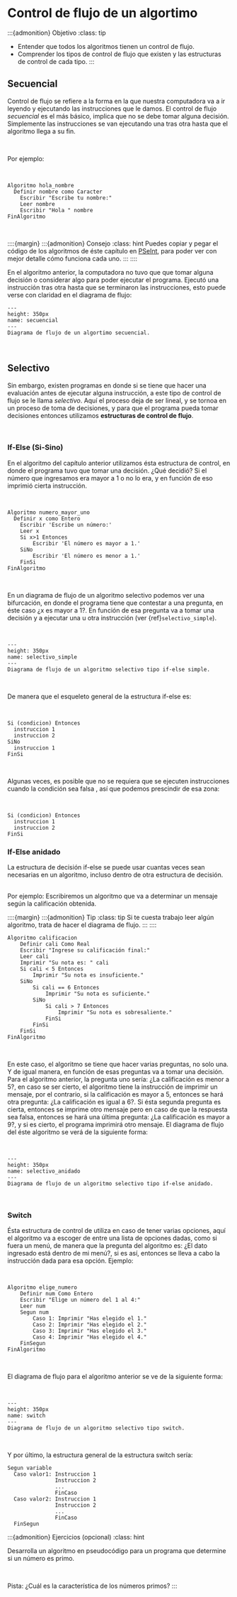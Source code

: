 #  Control de flujo de un algortimo

:::{admonition} Objetivo
:class: tip
* Entender que todos los algoritmos tienen un control de flujo.
* Comprender los tipos de control de flujo que existen y las estructuras de control de cada tipo.
:::

## Secuencial

Control de flujo se refiere a la forma en la que nuestra computadora va a ir leyendo y ejecutando las instrucciones que le damos. El control de flujo *secuencial* es el más básico, implica que no se debe tomar alguna decisión. Simplemente las instrucciones se van ejecutando una tras otra hasta que el algoritmo llega a su fin.

<br>

Por ejemplo:

<br>

```{code-block} none
Algoritmo hola_nombre
  Definir nombre como Caracter
	Escribir "Escribe tu nombre:"
	Leer nombre
	Escribir "Hola " nombre
FinAlgoritmo
```

<br>

::::{margin}
:::{admonition} Consejo
:class: hint
Puedes copiar y pegar el código de los algoritmos de éste capítulo en <a href= "http://pseint.sourceforge.net/">PSeInt</a>, para poder ver con mejor detalle cómo funciona cada uno.
:::
::::

En el algoritmo anterior, la computadora no tuvo que que tomar alguna decisión o considerar algo para poder ejecutar el programa. Ejecutó una instrucción tras otra hasta que se terminaron las instrucciones, esto puede verse con claridad en el diagrama de flujo:

```{figure} images/intro_programacion/secuencial.png
---
height: 350px
name: secuencial
---
Diagrama de flujo de un algortimo secuencial.
```
<br>

## Selectivo

Sin embargo, existen programas en donde si se tiene que hacer una evaluación antes de ejecutar alguna instrucción, a este tipo de control de flujo se le llama *selectivo*. Aquí el proceso deja de ser lineal, y se tornoa en un proceso de toma de decisiones, y para que el programa pueda tomar decisiones entonces utilizamos **estructuras de control de flujo**.

<br>

### If-Else (Si-Sino)
En el algoritmo del capítulo anterior utilizamos ésta estructura de control, en donde el programa tuvo que tomar una decisión. ¿Qué decidió? Si el número que ingresamos era mayor a 1 o no lo era,  y en función de eso imprimió cierta instrucción.

<br>

```{code-block} none
Algoritmo numero_mayor_uno
  Definir x como Entero
	Escribir 'Escribe un número:'
	Leer x
	Si x>1 Entonces
		Escribir 'El número es mayor a 1.'
	SiNo
		Escribir 'El número es menor a 1.'
	FinSi
FinAlgoritmo
```
<br>

En un diagrama de flujo de un algoritmo selectivo podemos ver una bifurcación, en donde el programa tiene que contestar a una pregunta, en éste caso ¿x es mayor a 1?. En función de esa pregunta va a tomar una decisión y a ejecutar una u otra instrucción (ver {ref}`selectivo_simple`).

<br>

```{figure} images/intro_programacion/selectivo_simple.png
---
height: 350px
name: selectivo_simple
---
Diagrama de flujo de un algoritmo selectivo tipo if-else simple.
```

<br>

De manera que el esqueleto general de la estructura if-else es:

<br>

```{code-block} none
Si (condicion) Entonces
  instruccion 1
  instruccion 2
SiNo
  instruccion 1
FinSi
```
<br>

Algunas veces, es posible que no se requiera que se ejecuten instrucciones cuando la condición sea falsa , así que podemos prescindir de esa zona:

<br>

```{code-block} none
Si (condicion) Entonces
  instruccion 1
  instruccion 2
FinSi
```

### If-Else anidado
La estructura de decisión if-else se puede usar cuantas veces sean necesarias en un algoritmo, incluso dentro de otra estructura de decisión.

<br>
Por ejemplo: Escribiremos un algoritmo que va a determinar un mensaje según la calificación obtenida.

<br>

::::{margin}
:::{admonition} Tip
:class: tip
Si te cuesta trabajo leer algún algoritmo, trata de hacer el diagrama de flujo.
:::
::::

```{code-block} none
Algoritmo calificacion
	Definir cali Como Real
	Escribir "Ingrese su calificación final:"
	Leer cali
	Imprimir "Su nota es: " cali
	Si cali < 5 Entonces
		Imprimir "Su nota es insuficiente."
	SiNo
		Si cali == 6 Entonces
			Imprimir "Su nota es suficiente."
		SiNo
			Si cali > 7 Entonces
				Imprimir "Su nota es sobresaliente."
			FinSi
		FinSi
	FinSi
FinAlgoritmo
```

<br>

En este caso, el algoritmo se tiene que hacer varias preguntas, no solo una. Y de igual manera, en función de esas preguntas va a tomar una decisión. Para el algoritmo anterior, la pregunta uno sería: ¿La calificación es menor a 5?, en caso se ser cierto, el algoritmo tiene la instrucción de imprimir un mensaje, por el contrario, si la calificación es mayor a 5, entonces se hará otra pregunta: ¿La calificación es igual a 6?. Si ésta segunda pregunta es cierta, entonces se imprime otro mensaje pero en caso de que la respuesta sea falsa, entonces se hará una última pregunta: ¿La calificación es mayor a 9?, y si es cierto, el programa imprimirá otro mensaje. El diagrama de flujo del éste algoritmo se verá de la siguiente forma:

<br>

```{figure} images/intro_programacion/selectivo_anidado.png
---
height: 350px
name: selectivo_anidado
---
Diagrama de flujo de un algoritmo selectivo tipo if-else anidado.
```

<br>

### Switch
Ésta estructura de control de utiliza en caso de tener varias opciones, aquí el algoritmo va a escoger de entre una lista de opciones dadas, como si fuera un menú, de manera que la pregunta del algoritmo es: ¿El dato ingresado está dentro de mi menú?, si es así, entonces se lleva a cabo la instrucción dada para esa opción. Ejemplo:

<br>

```{code-block} none
Algoritmo elige_numero
	Definir num Como Entero
	Escribir "Elige un número del 1 al 4:"
	Leer num
	Segun num
		Caso 1: Imprimir "Has elegido el 1."
		Caso 2: Imprimir "Has elegido el 2."
		Caso 3: Imprimir "Has elegido el 3."
		Caso 4: Imprimir "Has elegido el 4."
	FinSegun
FinAlgoritmo
```

<br>

El diagrama de flujo para el algoritmo anterior se ve de la siguiente forma:

<br>

```{figure} images/intro_programacion/switch.png
---
height: 350px
name: switch
---
Diagrama de flujo de un algoritmo selectivo tipo switch.
```

<br>

Y por último, la estructura general de la estructura switch sería:

```{code-block} none
Segun variable
  Caso valor1: Instruccion 1
               Instruccion 2
               ...
               FinCaso
  Caso valor2: Instruccion 1
               Instruccion 2
               ...
               FinCaso
  FinSegun
```

:::{admonition} Ejercicios (opcional)
:class: hint

Desarrolla un algoritmo en pseudocódigo para un programa que determine si un número es primo.

<br>

Pista: ¿Cuál es la característica de los números primos?
:::
